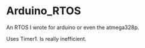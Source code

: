 # Arduino_RTOS
An RTOS I wrote for arduino or even the atmega328p. 


Uses Timer1. Is really inefficient.
